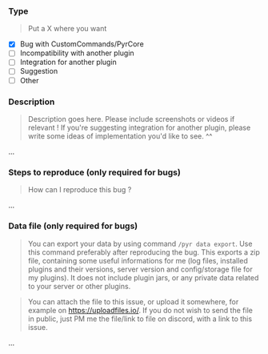 ### Type

> Put a X where you want

- [x] Bug with CustomCommands/PyrCore
- [ ] Incompatibility with another plugin
- [ ] Integration for another plugin
- [ ] Suggestion
- [ ] Other

### Description

> Description goes here. Please include screenshots or videos if relevant ! If you're suggesting integration for another plugin, please write some ideas of implementation you'd like to see. ^^

...

### Steps to reproduce (only required for bugs)

> How can I reproduce this bug ?

...

### Data file (only required for bugs)

> You can export your data by using command `/pyr data export`. Use this command preferably after reproducing the bug. This exports a zip file, containing some useful informations for me (log files, installed plugins and their versions, server version and config/storage file for my plugins). It does not include plugin jars, or any private data related to your server or other plugins.

> You can attach the file to this issue, or upload it somewhere, for example on https://uploadfiles.io/. If you do not wish to send the file in public, just PM me the file/link to file on discord, with a link to this issue.

...